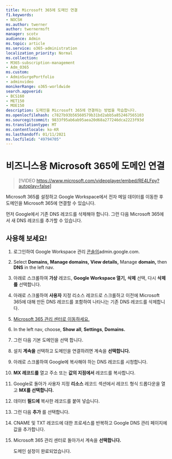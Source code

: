```yaml
---
title: Microsoft 365에 도메인 연결
f1.keywords:
- NOCSH
ms.author: twerner
author: twernermsft
manager: scotv
audience: Admin
ms.topic: article
ms.service: o365-administration
localization_priority: Normal
ms.collection:
- M365-subscription-management
- Adm_O365
ms.custom:
- AdminSurgePortfolio
- adminvideo
monikerRange: o365-worldwide
search.appverid:
- BCS160
- MET150
- MOE150
description: 도메인을 Microsoft 365에 연결하는 방법을 학습합니다.
ms.openlocfilehash: c7827b93b56560579b31bd2abb5a852467565103
ms.sourcegitcommit: 9833f95ab6ab95aea20d68a277246dca2223f93d
ms.translationtype: MT
ms.contentlocale: ko-KR
ms.lasthandoff: 01/11/2021
ms.locfileid: "49794705"
---
```

# <a name="connect-your-domain-to-microsoft-365-for-business"></a>비즈니스용 Microsoft 365에 도메인 연결

> [!VIDEO https://www.microsoft.com/videoplayer/embed/RE4LFpy?autoplay=false]

Microsoft 365를 설정하고 Google Workspace에서 전자 메일 데이터를 이동한 후 도메인을 Microsoft 365에 연결할 수 있습니다. 

먼저 Google에서 기존 DNS 레코드를 삭제해야 합니다. 그런 다음 Microsoft 365에서 새 DNS 레코드를 추가할 수 있습니다.

## <a name="try-it"></a>사용해 보세요!

1. 로그인하여 Google Workspace 관리 [콘솔의](https://admin.google.com)admin.google.com.
1. Select **Domains,** **Manage domains,** **View details,** Manage **domain,** then **DNS** in the left nav.
1. 아래로 스크롤하여 **가상** 레코드, **Google Workspace 열기,** **삭제** 선택, 다시 **삭제를** 선택합니다.
1. 아래로 스크롤하여 **사용자** 지정 리소스 레코드로 스크롤하고 이전에 Microsoft 365에 대해 만든 DNS 레코드를 포함하여 나타나는 기존 DNS 레코드를 삭제합니다.
1. [Microsoft 365 관리 센터로 이동하세요.](https://admin.microsoft.com)
1. In the left nav, choose, **Show all**, **Settings**, **Domains.**
1. 그런 다음 기본 도메인을 선택 합니다.
1. 설치 **계속을** 선택하고 도메인을 연결하려면 계속을 **선택합니다.**
1. 아래로 스크롤하여 Google에 복사해야 하는 DNS 레코드를 시청합니다.
1. **MX 레코드를** 열고 주소 또는 **값의 지점에서** 레코드를 복사합니다.
1. Google로 돌아가 사용자 지정 **리소스** 레코드 섹션에서 레코드 형식 드롭다운을 열고 **MX를 선택합니다.**
1. 데이터 **필드에** 복사한 레코드를 붙여 넣습니다.
1. 그런 다음 **추가** 를 선택합니다.
1. CNAME 및 TXT 레코드에 대한 프로세스를 반복하고 Google DNS 관리 페이지에 값을 추가합니다.
1. Microsoft 365 관리 센터로 돌아가서 계속을 **선택합니다.**

    도메인 설정이 완료되었습니다.